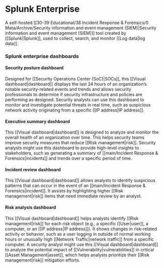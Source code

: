 
# Splunk Enterprise

A self-hosted [[30-39 Educational/38 Incident Response & Forensics/0 Meta/Archive/Security information and event management (SIEM)|Security information and event management (SIEM)]] tool created by [[Splunk|Splunk]], used to collect, search, and monitor [[Log data|log data]].

### Splunk enterprise dashboards

#### Security posture dashboard

Designed for [[Security Operations Center (SoC)|SOCs]], this [[Visual dashboard|dashboard]] displays the last 24 hours of an organization’s notable security-related events and trends and allows security professionals to determine if security infrastructure and policies are performing as designed. Security analysts can use this dashboard to monitor and investigate potential threats in real time, such as suspicious network activity originating from a specific [[IP address|IP address]].

#### Executive summary dashboard

This [[Visual dashboard|dashboard]] is designed to analyze and monitor the overall health of an organization over time. This helps security teams improve security measures that reduce [[Risk management|risk]]. Security analysts might use this dashboard to provide high-level insights to stakeholders, such as generating a summary of [[main/Incident Response & Forensics|incidents]] and trends over a specific period of time.

#### Incident review dashboard

This [[Visual dashboard|dashboard]] allows analysts to identify suspicious patterns that can occur in the event of an [[main/Incident Response & Forensics|incident]]. It assists by highlighting higher [[Risk management|risk]] items that need immediate review by an analyst. 

#### Risk analysis dashboard

This [[Visual dashboard|dashboard]] helps analysts identify [[Risk management|risk]] for each risk object (e.g., a specific [[User|user]], a computer, or an [[IP address|IP address]]). It shows changes in risk-related activity or behavior, such as a user logging in outside of normal working hours or unusually high [[Network Traffic|network traffic]] from a specific computer. A security analyst might use this [[Visual dashboard|dashboard]] to analyze the potential impact of [[Vulnerability|vulnerabilities]] in critical [[Asset Management|asset]], which helps analysts prioritize their [[Risk management|risk]] mitigation efforts.
